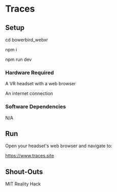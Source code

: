 # Traces

## Setup

cd bowerbird_webxr

npm i

npm run dev

### Hardware Required

A VR headset with a web browser

An internet connection

### Software Dependencies

N/A

## Run

Open your headset's web browser and navigate to:

https://www.traces.site

## Shout-Outs

MIT Reality Hack
